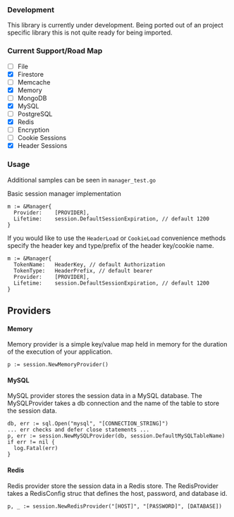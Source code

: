### Development

This library is currently under development. Being ported out of an project specific library this is not quite ready for being imported.

### Current Support/Road Map

- [ ] File
- [x] Firestore
- [ ] Memcache
- [x] Memory
- [ ] MongoDB
- [x] MySQL
- [ ] PostgreSQL
- [x] Redis
- [ ] Encryption
- [ ] Cookie Sessions
- [x] Header Sessions

### Usage

Additional samples can be seen in `manager_test.go`

Basic session manager implementation

```
m := &Manager{
  Provider:    [PROVIDER],
  Lifetime:    session.DefaultSessionExpiration, // default 1200
}
```

If you would like to use the `HeaderLoad` or `CookieLoad` convenience methods specify the header key and type/prefix of the header key/cookie name.

```
m := &Manager{
  TokenName:   HeaderKey, // default Authorization
  TokenType:   HeaderPrefix, // default bearer
  Provider:    [PROVIDER],
  Lifetime:    session.DefaultSessionExpiration, // default 1200
}
```

## Providers

#### Memory
Memory provider is a simple key/value map held in memory for the duration of the execution of your application. 
```
p := session.NewMemoryProvider()
```

#### MySQL
MySQL provider stores the session data in a MySQL database. The MySQLProvider takes a db connection and the name of the table to store the session data.
```
db, err := sql.Open("mysql", "[CONNECTION_STRING]")
... err checks and defer close statements ...
p, err := session.NewMySQLProvider(db, session.DefaultMySQLTableName)
if err != nil {
  log.Fatal(err)
}
```

#### Redis
Redis provider store the session data in a Redis store.  The RedisProvider takes a RedisConfig struc that defines the host, password, and database id.
```
p, _ := session.NewRedisProvider("[HOST]", "[PASSWORD]", [DATABASE])
```